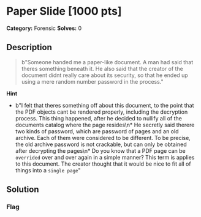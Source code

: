 # Paper Slide [1000 pts]

**Category:** Forensic
**Solves:** 0

## Description
>b"Someone handed me a paper-like document. A man had said that theres something beneath it. He also said that the creator of the document didnt really care about its security, so that he ended up using a mere random number password in the process."

**Hint**
* b"I felt that theres something off about this document, to the point that the PDF objects cant be rendered properly, including the decryption process. This thing happened, after he decided to nullify all of the documents catalog where the page resides\n* He secretly said therere two kinds of password, which are password of pages and an old archive. Each of them were considered to be different. To be precise, the old archive password is not crackable, but can only be obtained after decrypting the pages\n* Do you know that a PDF page can be `overrided` over and over again in a simple manner? This term is applies to this document. The creator thought that it would be nice to fit all of things into a `single page`"

## Solution

### Flag

